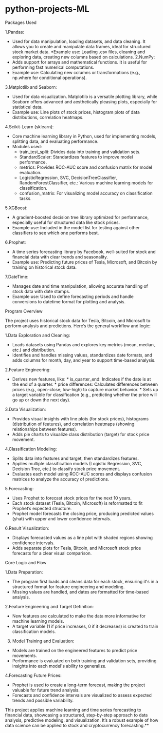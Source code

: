 # python-projects-ML
Packages Used


1.Pandas:
* Used for data manipulation, loading datasets, and data cleaning. It allows you to create and manipulate data frames, ideal for structured stock market data.
  *Example use: Loading .csv files, cleaning and exploring data, creating new columns based on calculations.
2.NumPy:
 * Adds support for arrays and mathematical functions. It is useful for performing fast numerical computations.
* Example use: Calculating new columns or transformations (e.g., np.where for conditional operations).

3.Matplotlib and Seaborn:

* Used for data visualization. Matplotlib is a versatile plotting library, while Seaborn offers advanced and aesthetically pleasing plots, especially for statistical data.
* Example use: Line plots of stock prices, histogram plots of data distributions, correlation heatmaps.

4.Scikit-Learn (sklearn):

   * Core machine learning library in Python, used for implementing models, splitting data, and evaluating performance.
   * Modules used:
     * train_test_split: Divides data into training and validation sets.
     *   StandardScaler: Standardizes features to improve model performance.
     *   metrics: Provides ROC-AUC score and confusion matrix for model evaluation.
     *  LogisticRegression, SVC, DecisionTreeClassifier, RandomForestClassifier, etc.: Various machine learning models for classification.
     *  confusion_matrix: For visualizing model accuracy on classification tasks.

5.XGBoost:
 * A gradient-boosted decision tree library optimized for performance, especially useful for structured data like stock prices.
 * Example use: Included in the model list for testing against other classifiers to see which one performs best.

6.Prophet:
 * A time series forecasting library by Facebook, well-suited for stock and financial data with clear trends and seasonality.
 * Example use: Predicting future prices of Tesla, Microsoft, and Bitcoin by training on historical stock data.

7.DateTime:
* Manages date and time manipulation, allowing accurate handling of stock data with date stamps.
* Example use: Used to define forecasting periods and handle conversions to datetime format for plotting and analysis.

    
Program Overview

The project uses historical stock data for Tesla, Bitcoin, and Microsoft to perform analysis and predictions. Here’s the general workflow and logic:

1.Data Exploration and Cleaning:
* Loads datasets using Pandas and explores key metrics (mean, median, etc.) and distribution.
* Identifies and handles missing values, standardizes date formats, and adds columns for month, day, and year to support time-based analysis.

2.Feature Engineering:
   * Derives new features, like:
            * is_quarter_end: Indicates if the date is at the end of a quarter.
            * price differences: Calculates differences between prices (e.g., open-close, low-high) to capture market behavior.
    * Sets up a target variable for classification (e.g., predicting whether the price will go up or down the next day).

3.Data Visualization:
  * Provides visual insights with line plots (for stock prices), histograms (distribution of features), and correlation heatmaps (showing relationships between features).
  * Adds pie charts to visualize class distribution (target) for stock price movement.

4.Classification Modeling:
* Splits data into features and target, then standardizes features.
* Applies multiple classification models (Logistic Regression, SVC, Decision Tree, etc.) to classify stock price movement.
* Evaluates each model using ROC-AUC scores and displays confusion matrices to analyze the accuracy of predictions.

5.Forecasting:
 * Uses Prophet to forecast stock prices for the next 10 years.
 * Each stock dataset (Tesla, Bitcoin, Microsoft) is reformatted to fit Prophet’s expected structure.
 * Prophet model forecasts the closing price, producing predicted values (yhat) with upper and lower confidence intervals.

6.Result Visualization:
 * Displays forecasted values as a line plot with shaded regions showing confidence intervals.
 * Adds separate plots for Tesla, Bitcoin, and Microsoft stock price forecasts for a clear visual comparison.

Core Logic and Flow

1.Data Preparation:
 * The program first loads and cleans data for each stock, ensuring it's in a structured format for feature engineering and modeling.
 * Missing values are handled, and dates are formatted for time-based analysis.

2.Feature Engineering and Target Definition:
 * New features are calculated to make the data more informative for machine learning models.
 *  A target variable (1 if price increases, 0 if it decreases) is created to train classification models.

3. Model Training and Evaluation:
* Models are trained on the engineered features to predict price movements.
* Performance is evaluated on both training and validation sets, providing insights into each model's ability to generalize.

4.Forecasting Future Prices:
 * Prophet is used to create a long-term forecast, making the project valuable for future trend analysis.
* Forecasts and confidence intervals are visualized to assess expected trends and possible variability.

This project applies machine learning and time series forecasting to financial data, showcasing a structured, step-by-step approach to data analysis, predictive modeling, and visualization. It’s a robust example of how data science can be applied to stock and cryptocurrency forecasting.**  
    



